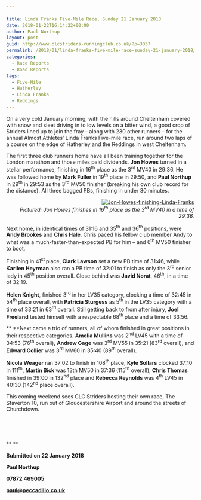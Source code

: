 ```yaml
---

title: Linda Franks Five-Mile Race, Sunday 21 January 2018
date: 2018-01-22T16:14:22+00:00
author: Paul Northup
layout: post
guid: http://www.clcstriders-runningclub.co.uk/?p=3037
permalink: /2018/01/linda-franks-five-mile-race-sunday-21-january-2018/
categories:
  - Race Reports
  - Road Reports
tags:
  - Five-Mile
  - Hatherley
  - Linda Franks
  - Reddings
---
```

On a very cold January morning, with the hills around Cheltenham covered with snow and sleet driving in to low levels on a bitter wind, a good crop of Striders lined up to join the fray – along with 230 other runners – for the annual Almost Athletes’ Linda Franks Five-mile race, run around two laps of a course on the edge of Hatherley and the Reddings in west Cheltenham.

The first three club runners home have all been training together for the London marathon and those miles paid dividends. **Jon Howes** turned in a stellar performance, finishing in 16<sup>th</sup> place as the 3<sup>rd</sup> MV40 in 29:36. He was followed home by **Mark Fuller** in 19<sup>th</sup> place in 29:50, and **Paul Northup** in 29<sup>th</sup> in 29:53 as the 3<sup>rd</sup> MV50 finisher (breaking his own club record for the distance). All three bagged PBs, finishing in under 30 minutes.

<p style="text-align: right;">
  <a href="/Images/2018/01/Jon-Howes-finishing-Linda-Franks.jpg"><img class="alignnone wp-image-3038" src="/Images/2018/01/Jon-Howes-finishing-Linda-Franks.jpg" alt="Jon-Howes-finishing-Linda-Franks" width="800" height="533" srcset="/Images/2018/01/Jon-Howes-finishing-Linda-Franks.jpg 960w, /Images/2018/01/Jon-Howes-finishing-Linda-Franks-300x200.jpg 300w, /Images/2018/01/Jon-Howes-finishing-Linda-Franks-768x511.jpg 768w" sizes="(max-width: 800px) 100vw, 800px" /></a><br /> <em>Pictured: Jon Howes finishes in 16<sup>th</sup> place as the 3<sup>rd</sup> MV40 in a time of 29:36.</em>
</p>

Next home, in identical times of 31:16 and 35<sup>th</sup> and 36<sup>th</sup> positions, were **Andy Brookes** and **Chris Hale**. Chris paced his fellow club member Andy to what was a much-faster-than-expected PB for him – and 6<sup>th</sup> MV50 finisher to boot.

Finishing in 41<sup>st </sup>place, **Clark Lawson** set a new PB time of 31:46, while **Karlien Heyrman** also ran a PB time of 32:01 to finish as only the 3<sup>rd</sup> senior lady in 45<sup>th</sup> position overall. Close behind was **Javid Norat**, 46<sup>th</sup>, in a time of 32:19.

**Helen Knight**, finished 3<sup>rd</sup> in her LV35 category, clocking a time of 32:45 in 54<sup>th</sup> place overall, with **Patricia Sturgess** as 5<sup>th </sup>in the LV35 category with a time of 33:21 in 63<sup>rd</sup> overall. Still getting back to from after injury, **Joel Freeland** tested himself with a respectable 68<sup>th </sup>place and a time of 33:56.

** **Next came a trio of runners, all of whom finished in great positions in their respective categories. **Amelia Mullins** was 2<sup>nd</sup> LV45 with a time of 34:53 (76<sup>th</sup> overall), **Andrew Gage** was 3<sup>rd</sup> MV55 in 35:21 (83<sup>rd</sup> overall), and **Edward Collier** was 3<sup>rd</sup> MV60 in 35:40 (89<sup>th</sup> overall).

**Nicola Weager** ran 37:02 to finish in 108<sup>th </sup>place, **Kyle Sollars** clocked 37:10 in 111<sup>th</sup>, **Martin Bick** was 13th MV50 in 37:36 (115<sup>th</sup> overall), **Chris Thomas** finished in 39:00 in 132<sup>nd</sup> place and **Rebecca Reynolds** was 4<sup>th</sup> LV45 in 40:30 (142<sup>nd</sup> place overall).

This coming weekend sees CLC Striders hosting their own race, The Staverton 10, run out of Gloucestershire Airport and around the streets of Churchdown.

&nbsp;

&nbsp;

** **

**Submitted on 22 January 2018**

**Paul Northup**

**07872 469005** 

[**paul@peccadillo.co.uk**](mailto:paul@peccadillo.co.uk)